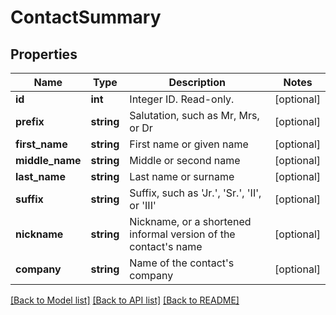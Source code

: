 # ContactSummary

## Properties
Name | Type | Description | Notes
------------ | ------------- | ------------- | -------------
**id** | **int** | Integer ID. Read-only. | [optional] 
**prefix** | **string** | Salutation, such as Mr, Mrs, or Dr | [optional] 
**first_name** | **string** | First name or given name | [optional] 
**middle_name** | **string** | Middle or second name | [optional] 
**last_name** | **string** | Last name or surname | [optional] 
**suffix** | **string** | Suffix, such as &#39;Jr.&#39;, &#39;Sr.&#39;, &#39;II&#39;, or &#39;III&#39; | [optional] 
**nickname** | **string** | Nickname, or a shortened informal version of the contact&#39;s name | [optional] 
**company** | **string** | Name of the contact&#39;s company | [optional] 

[[Back to Model list]](../README.md#documentation-for-models) [[Back to API list]](../README.md#documentation-for-api-endpoints) [[Back to README]](../README.md)


